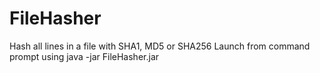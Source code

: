 # FileHasher
Hash all lines in a file with SHA1, MD5 or SHA256
Launch from command prompt using java -jar FileHasher.jar
